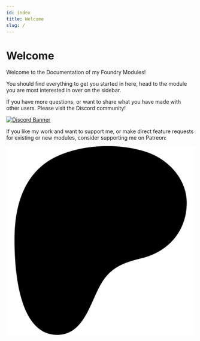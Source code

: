 ```yaml
---
id: index
title: Welcome
slug: /
---
```


# Welcome

Welcome to the Documentation of my Foundry Modules!

You should find everything to get you started in here, head to the module you are most interested in over on the sidebar.

If you have more questions, or want to share what you have made with other users. Please visit the Discord community!

[![Discord Banner](https://discord.com/api/guilds/1245779025931141292/widget.png?style=banner2)](https://discord.com/invite/WfMaKPPdeM)

If you like my work and want to support me, or make direct feature requests for existing or new modules, consider supporting me on Patreon:

[![Become a member!](../static/img/patreon.svg)](https://www.patreon.com/bePatron?u=28777355)